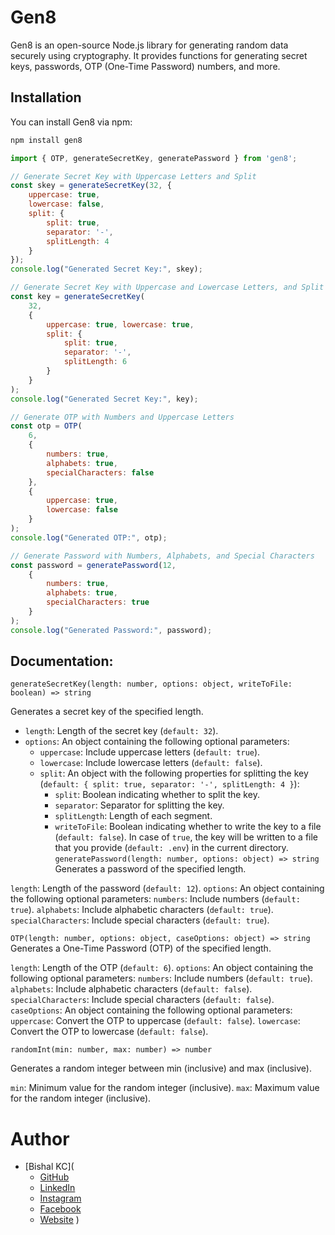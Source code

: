 # Gen8

Gen8 is an open-source Node.js library for generating random data securely using cryptography. It provides functions for generating secret keys, passwords, OTP (One-Time Password) numbers, and more.

## Installation

You can install Gen8 via npm:

```bash
npm install gen8
``` 
```javascript
import { OTP, generateSecretKey, generatePassword } from 'gen8';

// Generate Secret Key with Uppercase Letters and Split
const skey = generateSecretKey(32, {
    uppercase: true,
    lowercase: false,
    split: {
        split: true,
        separator: '-',
        splitLength: 4
    }
});
console.log("Generated Secret Key:", skey);

// Generate Secret Key with Uppercase and Lowercase Letters, and Split
const key = generateSecretKey(
    32, 
    { 
        uppercase: true, lowercase: true, 
        split: { 
            split: true, 
            separator: '-', 
            splitLength: 6
        } 
    }
);
console.log("Generated Secret Key:", key);

// Generate OTP with Numbers and Uppercase Letters
const otp = OTP(
    6, 
    { 
        numbers: true, 
        alphabets: true, 
        specialCharacters: false 
    }, 
    { 
        uppercase: true, 
        lowercase: false
    }
);
console.log("Generated OTP:", otp);

// Generate Password with Numbers, Alphabets, and Special Characters
const password = generatePassword(12, 
    { 
        numbers: true, 
        alphabets: true, 
        specialCharacters: true 
    }
);
console.log("Generated Password:", password);

```
## Documentation:
`generateSecretKey(length: number, options: object, writeToFile: boolean) => string`

Generates a secret key of the specified length.

- `length`: Length of the secret key (`default: 32`).
- `options`: An object containing the following optional parameters:
    - `uppercase`: Include uppercase letters (`default: true`).
    - `lowercase`: Include lowercase letters (`default: false`).
    - `split`: An object with the following properties for splitting the key (`default: { split: true, separator: '-', splitLength: 4 }`):
        - `split`: Boolean indicating whether to split the key.
        - `separator`: Separator for splitting the key.
        - `splitLength`: Length of each segment.
        - `writeToFile`: Boolean indicating whether to write the key to a file (`default: false`). In case of `true`, the key will be written to a file that you provide (`default: .env`) in the current directory.
`generatePassword(length: number, options: object) => string`
Generates a password of the specified length.

`length`: Length of the password (`default: 12`).
`options`: An object containing the following optional parameters:
`numbers`: Include numbers (`default: true`).
`alphabets`: Include alphabetic characters (`default: true`).
`specialCharacters`: Include special characters (`default: true`).

`OTP(length: number, options: object, caseOptions: object) => string`
Generates a One-Time Password (OTP) of the specified length.

`length`: Length of the OTP (`default: 6`).
`options`: An object containing the following optional parameters:
`numbers`: Include numbers (`default: true`).
`alphabets`: Include alphabetic characters (`default: false`).
`specialCharacters`: Include special characters (`default: false`).
`caseOptions`: An object containing the following optional parameters:
`uppercase`: Convert the OTP to uppercase (`default: false`).
`lowercase`: Convert the OTP to lowercase (`default: false`).

`randomInt(min: number, max: number) => number`

Generates a random integer between min (inclusive) and max (inclusive).

`min`: Minimum value for the random integer (inclusive).
`max`: Maximum value for the random integer (inclusive).

# Author
- [Bishal KC](
    - [GitHub](https://github.com/bishalis-dev)
    - [LinkedIn](https://www.linkedin.com/in/bishalis-dev/)
    - [Instagram](https://www.instagram.com/bishalis.dev/)
    - [Facebook](https://www.facebook.com/bishalis.dev)
    - [Website](https://bishalis.dev/)
)